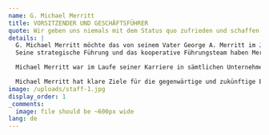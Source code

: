 ```yaml
---
name: G. Michael Merritt
title: VORSITZENDER UND GESCHÄFTSFÜHRER
quote: Wir geben uns niemals mit dem Status quo zufrieden und schaffen durch Innovationen stets Lösungen für bekannte Herausforderungen. Bei der Suche nach Perfektion gehen wir auch ungewöhnliche Wege.
details: |
  G. Michael Merritt möchte das von seinem Vater George A. Merritt im Jahr 1967 gegründete Unternehmen zum besten, fortschrittlichsten und gefragtesten Anbieter für den anspruchsvollen Innenausbauen mit Holz sowie Schreinerarbeiten der Spitzenklasse für Wohnanlagen und Superyachten machen.
  Seine strategische Führung und das kooperative Führungsteam haben Merritt zu einem internationalen Marktführer für luxuriöse Innenausstattungen gemacht.

  Michael Merritt war im Laufe seiner Karriere in sämtlichen Unternehmensbereichen – von der Kunstschreinerei bis hin zur Betriebsleitung – und in fast jeder Schlüsselposition im Unternehmen tätig. Heute berät Michael Merritt die verschiedenen Teams, Abteilungen und Bereiche von Merritt in strategischen und praktischen Fragen, insbesondere kümmert er sich um Personal, Teamergebnisse, Mentoring und den kontrollierten Ausbau des Unternehmens.

  Michael Merritt hat klare Ziele für die gegenwärtige und zukünftige Entwicklung des Unternehmens: einwandfreie Ergebnisse für alle Kunden, Beratung und Motivierung des Teams sowie Sicherheit und Zukunftschancen für Mitarbeiter, Anbieter, Berater und Partner.
image: /uploads/staff-1.jpg
display_order: 1
_comments:
  image: file should be ~600px wide
lang: de
---
```


